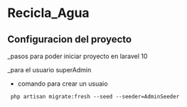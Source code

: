 # Recicla_Agua


## Configuracion del proyecto
_pasos para poder iniciar  proyecto  en laravel 10 

_para el usuario superAdmin
* comando para crear un usuaio 
```
 php artisan migrate:fresh --seed --seeder=AdminSeeder 
```

